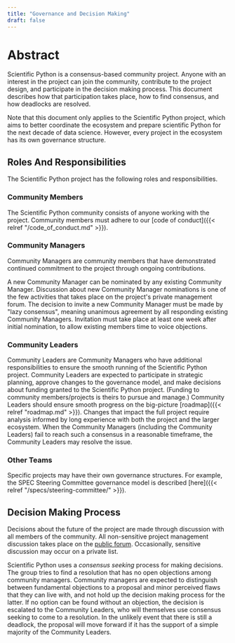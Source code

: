 ```yaml
---
title: "Governance and Decision Making"
draft: false
---
```


# Abstract

Scientific Python is a consensus-based community project.
Anyone with an interest in the project can join the community, contribute to the project design,
and participate in the decision making process.
This document describes how that participation takes place, how to find consensus, and how
deadlocks are resolved.

Note that this document only applies to the Scientific Python project, which
aims to better coordinate the ecosystem and
prepare scientific Python for the next decade of data science.
However, every project in the ecosystem has its own governance structure.

## Roles And Responsibilities

The Scientific Python project has the following roles and responsibilities.

### Community Members

The Scientific Python community consists of anyone working with the project.
Community members must adhere to our [code of conduct]({{< relref "/code_of_conduct.md" >}}).

### Community Managers

Community Managers are community members that have demonstrated continued
commitment to the project through ongoing contributions.

A new Community Manager can be nominated by any existing Community Manager.
Discussion about new Community Manager nominations is one of the few
activities that takes place on the project's private management forum.
The decision to invite a new Community Manager must be made by "lazy consensus",
meaning unanimous agreement by all responding existing Community Managers.
Invitation must take place at least one week after initial nomination,
to allow existing members time to voice objections.

### Community Leaders

Community Leaders are Community Managers who have additional responsibilities to ensure the smooth running of the Scientific Python project.
Community Leaders are expected to participate in strategic planning, approve changes to the governance model, and make decisions about funding granted to the Scientific Python project.
(Funding to community members/projects is theirs to pursue and manage.)
Community Leaders should ensure smooth progress on the big-picture [roadmap]({{< relref "roadmap.md" >}}).
Changes that impact the full project require analysis informed by long experience with both the project and the larger ecosystem.
When the Community Managers (including the Community Leaders) fail to reach such a consensus in a reasonable timeframe, the Community Leaders may resolve the issue.

### Other Teams

Specific projects may have their own governance structures.
For example, the SPEC Steering Committee governance model is described [here]({{< relref "/specs/steering-committee/" >}}).

## Decision Making Process

Decisions about the future of the project are made through discussion with all members of the community.
All non-sensitive project management discussion takes place on the [public forum](https://discuss.scientific-python.org).
Occasionally, sensitive discussion may occur on a private list.

Scientific Python uses a *consensus seeking* process for making decisions.
The group tries to find a resolution that has no open objections among community managers.
Community managers are expected to distinguish between fundamental objections to a proposal and minor perceived flaws that they can live with, and not hold up the decision making process for the latter.
If no option can be found without an objection, the decision is escalated to the Community Leaders, who will themselves use consensus seeking to come to a resolution.
In the unlikely event that there is still a deadlock, the proposal will move forward if it has the support of a simple majority of the Community Leaders.
